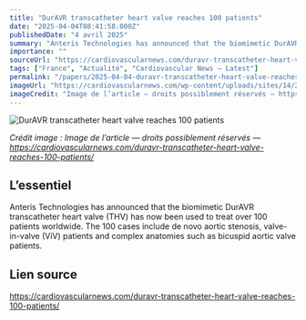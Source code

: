 ```yaml
---
title: "DurAVR transcatheter heart valve reaches 100 patients"
date: "2025-04-04T08:41:58.000Z"
publishedDate: "4 avril 2025"
summary: "Anteris Technologies has announced that the biomimetic DurAVR transcatheter heart valve (THV) has now been used to treat over 100 patients worldwide. The 100 cases include de novo aortic stenosis, valve-in-valve (ViV) patients and complex anatomies such as bicuspid aortic valve patients."
importance: ""
sourceUrl: "https://cardiovascularnews.com/duravr-transcatheter-heart-valve-reaches-100-patients/"
tags: ["France", "Actualité", "Cardiovascular News — Latest"]
permalink: "/papers/2025-04-04-duravr-transcatheter-heart-valve-reaches-100-patients"
imageUrl: "https://cardiovascularnews.com/wp-content/uploads/sites/14/2025/04/External_2023_DurAVRTM_Creative_Beauty_2_edited.jpg"
imageCredit: "Image de l’article — droits possiblement réservés — https://cardiovascularnews.com/duravr-transcatheter-heart-valve-reaches-100-patients/"
---
```


![DurAVR transcatheter heart valve reaches 100 patients](https://cardiovascularnews.com/wp-content/uploads/sites/14/2025/04/External_2023_DurAVRTM_Creative_Beauty_2_edited.jpg)

*Crédit image : Image de l’article — droits possiblement réservés — https://cardiovascularnews.com/duravr-transcatheter-heart-valve-reaches-100-patients/*

## L’essentiel

Anteris Technologies has announced that the biomimetic DurAVR transcatheter heart valve (THV) has now been used to treat over 100 patients worldwide. The 100 cases include de novo aortic stenosis, valve-in-valve (ViV) patients and complex anatomies such as bicuspid aortic valve patients.

## Lien source

https://cardiovascularnews.com/duravr-transcatheter-heart-valve-reaches-100-patients/
